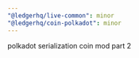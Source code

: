 ```yaml
---
"@ledgerhq/live-common": minor
"@ledgerhq/coin-polkadot": minor
---
```


polkadot serialization coin mod part 2
